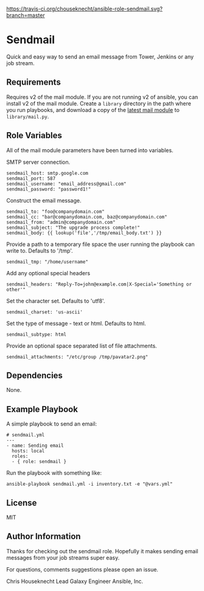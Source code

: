 https://travis-ci.org/chouseknecht/ansible-role-sendmail.svg?branch=master

Sendmail
========

Quick and easy way to send an email message from Tower, Jenkins or any job stream.

Requirements
------------
Requires v2 of the mail module. If you are not running v2 of ansible, you can install v2 of the mail module. Create a `library` directory in the path where you run playbooks, and download a copy of the [latest mail module](https://github.com/ansible/ansible-modules-extras/tree/devel/notification) to `library/mail.py`. 

Role Variables
--------------

All of the mail module parameters have been turned into variables.

SMTP server connection.

    sendmail_host: smtp.google.com
    sendmail_port: 587
    sendmail_username: "email_address@gmail.com"
    sendmail_password: "password1!"

Construct the email message.

    sendmail_to: "foo@companydomain.com"
    sendmail_cc: "bar@companydomain.com, baz@companydomain.com"
    sendmail_from: "admin@companydomain.com"
    sendmail_subject: "The upgrade process complete!"
    sendmail_body: {{ lookup('file','/tmp/email_body.txt') }} 

Provide a path to a temporary file space the user running the playbook can write to. Defaults to '/tmp'.

    sendmail_tmp: "/home/username"

Add any optional special headers

    sendmail_headers: "Reply-To=john@example.com|X-Special='Something or other'"

Set the character set. Defaults to 'utf8'.    

    sendmail_charset: 'us-ascii'

Set the type of message - text or html. Defaults to html.

    sendmail_subtype: html

Provide an optional space separated list of file attachments.

    sendmail_attachments: "/etc/group /tmp/pavatar2.png"


Dependencies
------------
None.

Example Playbook
----------------
A simple playbook to send an email:

    # sendmail.yml
    ---
    - name: Sending email
      hosts: local
      roles:
      - { role: sendmail }

Run the playbook with something like:

    ansible-playbook sendmail.yml -i inventory.txt -e "@vars.yml"

License
-------

MIT

Author Information
------------------

Thanks for checking out the sendmail role. Hopefully it makes sending email messages from your job streams super easy.

For questions, comments suggestions please open an issue.


Chris Houseknecht
Lead Galaxy Engineer
Ansible, Inc.
